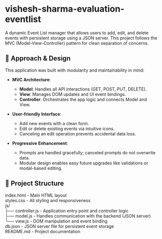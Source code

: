 # vishesh-sharma-evaluation-eventlist

A dynamic Event List manager that allows users to add, edit, and delete events with persistent storage using a JSON server. This project follows the MVC (Model-View-Controller) pattern for clean separation of concerns.

## 🧠 Approach & Design

This application was built with modularity and maintainability in mind:

- **MVC Architecture**:
  - **Model**: Handles all API interactions (GET, POST, PUT, DELETE).
  - **View**: Manages DOM updates and UI event bindings.
  - **Controller**: Orchestrates the app logic and connects Model and View.

- **User-friendly Interface**:
  - Add new events with a clean form.
  - Edit or delete existing events via intuitive icons.
  - Canceling an edit operation prevents accidental data loss.

- **Progressive Enhancement**:
  - Prompts are handled gracefully; canceled prompts do not overwrite data.
  - Modular design enables easy future upgrades like validations or modal-based editing.

## 📁 Project Structure
index.html - Main HTML layout  
styles.css - All styling and responsiveness  
js/  
├── controller.js - Application entry point and controller logic  
├── model.js - Handles communication with the backend (JSON server)  
└── view.js - DOM manipulation and event binding  
db.json - JSON server file for persistent event storage  
README.md - Project documentation  